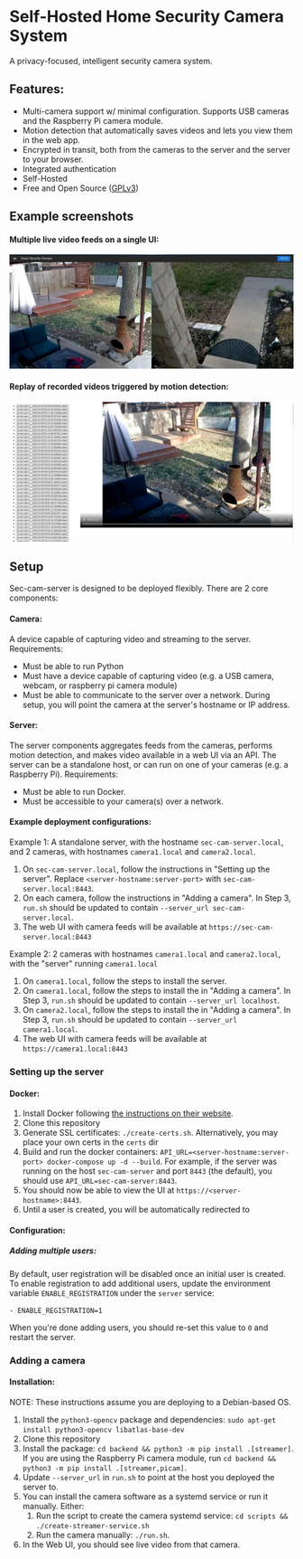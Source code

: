 # Self-Hosted Home Security Camera System

A privacy-focused, intelligent security camera system.

## Features:
- Multi-camera support w/ minimal configuration. Supports USB cameras and the Raspberry Pi camera module.
- Motion detection that automatically saves videos and lets you view them in the web app.
- Encrypted in transit, both from the cameras to the server and the server to your browser.
- Integrated authentication 
- Self-Hosted
- Free and Open Source ([GPLv3](LICENSE))

## Example screenshots

#### Multiple live video feeds on a single UI:
![](docs/Live_Video_Example.png)

#### Replay of recorded videos triggered by motion detection:
![](docs/Replay_Example.png)

## Setup

Sec-cam-server is designed to be deployed flexibly. There are 2 core components:
#### Camera: 
A device capable of capturing video and streaming to the server. Requirements:
- Must be able to run Python
- Must have a device capable of capturing video (e.g. a USB camera, webcam, or raspberry pi camera module)
- Must be able to communicate to the server over a network. During setup, you will point the camera at the server's
hostname or IP address.

#### Server: 
The server components aggregates feeds from the cameras, performs motion detection, and makes video available in a web
UI via an API. The server can be a standalone host, or can run on one of your cameras (e.g. a Raspberry Pi). Requirements:
- Must be able to run Docker.
- Must be accessible to your camera(s) over a network.

#### Example deployment configurations:

Example 1: A standalone server, with the hostname `sec-cam-server.local`, and 2 cameras, with hostnames `camera1.local` and 
`camera2.local`.
1. On `sec-cam-server.local`, follow the instructions in "Setting up the server". Replace `<server-hostname:server-port>` with 
`sec-cam-server.local:8443`.
2. On each camera, follow the instructions in "Adding a camera". In Step 3, `run.sh` should be updated to contain 
`--server_url sec-cam-server.local`.
3. The web UI with camera feeds will be available at `https://sec-cam-server.local:8443`

Example 2: 2 cameras  with hostnames `camera1.local` and `camera2.local`, with the "server" running `camera1.local`
1. On `camera1.local`, follow the steps to install the server.
2. On `camera1.local`, follow the steps to install the in "Adding a camera". In Step 3, `run.sh` should be updated to contain 
`--server_url localhost`.
3. On `camera2.local`, follow the steps to install the in "Adding a camera". In Step 3, `run.sh` should be updated to contain 
`--server_url camera1.local`.
4. The web UI with camera feeds will be available at `https://camera1.local:8443`

### Setting up the server

#### Docker:
1. Install Docker following [the instructions on their website](https://docs.docker.com/engine/install/ubuntu/).
2. Clone this repository
3. Generate SSL certificates: `./create-certs.sh`. Alternatively, you may place your own certs in the `certs` dir
4. Build and run the docker containers: `API_URL=<server-hostname:server-port> docker-compose up -d --build`. 
For example, if the server was running on the host `sec-cam-server` and port `8443` (the default), you should use 
`API_URL=sec-cam-server:8443`.
5. You should now be able to view the UI at `https://<server-hostname>:8443`.
6. Until a user is created, you will be automatically redirected to


#### Configuration:

##### Adding multiple users:

By default, user registration will be disabled once an initial user is created. To enable registration to add
additional users, update the environment variable `ENABLE_REGISTRATION` under the `server` service:

```
- ENABLE_REGISTRATION=1
```

When you're done adding users, you should re-set this value to `0` and restart the server.

### Adding a camera

#### Installation:

NOTE: These instructions assume you are deploying to a Debian-based OS.

1. Install the `python3-opencv` package and dependencies: `sudo apt-get install python3-opencv libatlas-base-dev`
2. Clone this repository
3. Install the package: `cd backend && python3 -m pip install .[streamer]`. If you are using the Raspberry Pi camera
module, run `cd backend && python3 -m pip install .[streamer,picam]`.
4. Update `--server_url` in `run.sh` to point at the host you deployed the server to.
5. You can install the camera software as a systemd service or run it manually. Either:
   1. Run the script to create the camera systemd service: `cd scripts && ./create-streamer-service.sh`
   2. Run the camera manually: `./run.sh`.
6. In the Web UI, you should see live video from that camera.
